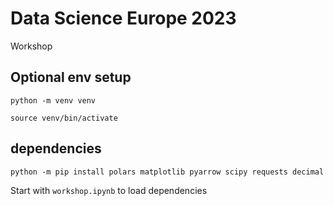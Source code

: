 # Data Science Europe 2023

Workshop


## Optional env setup

    python -m venv venv

    source venv/bin/activate 

## dependencies 

    python -m pip install polars matplotlib pyarrow scipy requests decimal


Start with `workshop.ipynb` to load dependencies

